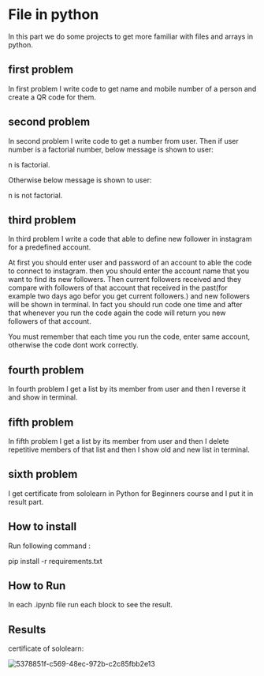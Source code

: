 
# File in python

In this part we do some projects to get more familiar with files and arrays in python.


## first problem

In first problem I write code to get name and mobile number of a person and create a QR code for them.

## second problem

In second problem I write code to get a number from user.
Then if user number is a factorial number, below message is shown to user:

n is factorial.

Otherwise below message is shown to user:

n is not factorial.

## third problem

In third problem I write a code that able to define new follower in instagram for a predefined account.

At first you should enter user and password of an account to able the code to connect to instagram. then you should enter the account name that you want to find its new followers.
Then current followers received and they compare with followers of that account that received in the past(for example two days ago befor you get current followers.) and new followers will be shown in terminal.
In fact you should run code one time and after that whenever you run the code again the code will return you new followers of that account.

You must remember that each time you run the code, enter same account, otherwise the code dont work correctly.

## fourth problem

In fourth problem I get a list by its member from user and then I reverse it and show in terminal.

## fifth problem

In fifth problem I get a list by its member from user and then I delete repetitive members of that list and then I show old and new list in terminal.

## sixth problem

I get certificate from sololearn in Python for Beginners course and I put it in result part.



## How to install
Run following command :

pip install -r requirements.txt


## How to Run

In each .ipynb file run each block to see the result. 

## Results

certificate of sololearn:

![5378851f-c569-48ec-972b-c2c85fbb2e13](https://github.com/javad7189/python-assignment/assets/86910174/cbf191c9-a67d-48d0-9a51-fd9fd98c5862)












